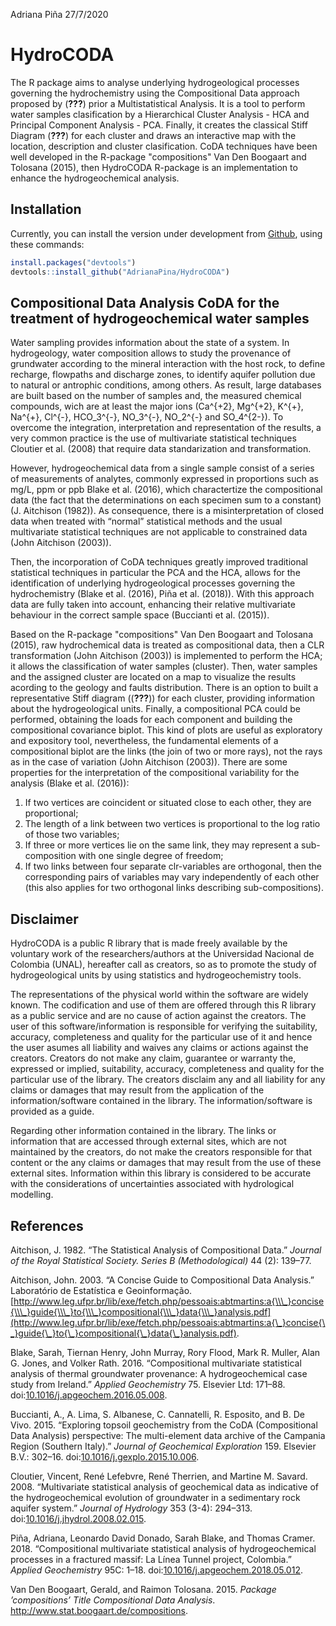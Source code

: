Adriana Piña
27/7/2020





HydroCODA
=========

The R package aims to analyse underlying hydrogeological processes governing the hydrochemistry using the Compositional Data approach proposed by (<span class="citeproc-not-found" data-reference-id="Aitchison1982a">**???**</span>) prior a Multistatistical Analysis. It is a tool to perform water samples clasification by a Hierarchical Cluster Analysis - HCA and Principal Component Analysis - PCA. Finally, it creates the classical Stiff Diagram (<span class="citeproc-not-found" data-reference-id="Stiff1951">**???**</span>) for each cluster and draws an interactive map with the location, description and cluster clasification. CoDA techniques have been well developed in the R-package "compositions" Van Den Boogaart and Tolosana (2015), then HydroCODA R-package is an implementation to enhance the hydrogeochemical analysis.

Installation
------------

Currently, you can install the version under development from [Github](https://github.com/AdrianaPina/HydroCODA), using these commands:

``` r
install.packages("devtools")
devtools::install_github("AdrianaPina/HydroCODA")
```

Compositional Data Analysis CoDA for the treatment of hydrogeochemical water samples
------------------------------------------------------------------------------------

Water sampling provides information about the state of a system. In hydrogeology, water composition allows to study the provenance of grundwater according to the mineral interaction with the host rock, to define recharge, flowpaths and discharge zones, to identify aquifer pollution due to natural or antrophic conditions, among others. As result, large databases are built based on the number of samples and, the measured chemical compounds, wich are at least the major ions (Ca^{+2}, Mg^{+2}, K^{+}, Na^{+}, Cl^{-}, HCO\_3^{-}, NO\_3^{-}, NO\_2^{-} and SO\_4^{2-}). To overcome the integration, interpretation and representation of the results, a very common practice is the use of multivariate statistical techniques Cloutier et al. (2008) that require data standarization and transformation.

However, hydrogeochemical data from a single sample consist of a series of measurements of analytes, commonly expressed in proportions such as mg/L, ppm or ppb Blake et al. (2016), which charactertize the compositional data (the fact that the determinations on each specimen sum to a constant) (J. Aitchison (1982)). As consequence, there is a misinterpretation of closed data when treated with “normal” statistical methods and the usual multivariate statistical techniques are not applicable to constrained data (John Aitchison (2003)).

Then, the incorporation of CoDA techniques greatly improved traditional statistical techniques in particular the PCA and the HCA, allows for the identification of underlying hydrogeological processes governing the hydrochemistry (Blake et al. (2016), Piña et al. (2018)). With this approach data are fully taken into account, enhancing their relative multivariate behaviour in the correct sample space (Buccianti et al. (2015)).

Based on the R-package "compositions" Van Den Boogaart and Tolosana (2015), raw hydrochemical data is treated as compositional data, then a CLR transformation (John Aitchison (2003)) is implemented to perform the HCA; it allows the classification of water samples (cluster). Then, water samples and the assigned cluster are located on a map to visualize the results acording to the geology and faults distribution. There is an option to built a representative Stiff diagram ((<span class="citeproc-not-found" data-reference-id="Stiff1951">**???**</span>)) for each cluster, providing information about the hydrogeological units. Finally, a compositional PCA could be performed, obtaining the loads for each component and building the compositional covariance biplot. This kind of plots are useful as exploratory and expository tool, nevertheless, the fundamental elements of a compositional biplot are the links (the join of two or more rays), not the rays as in the case of variation (John Aitchison (2003)). There are some properties for the interpretation of the compositional variability for the analysis (Blake et al. (2016)):

1.  If two vertices are coincident or situated close to each other, they are proportional;
2.  The length of a link between two vertices is proportional to the log ratio of those two variables;
3.  If three or more vertices lie on the same link, they may represent a sub-composition with one single degree of freedom;
4.  If two links between four separate clr-variables are orthogonal, then the corresponding pairs of variables may vary independently of each other (this also applies for two orthogonal links describing sub-compositions).

Disclaimer
----------

HydroCODA is a public R library that is made freely available by the voluntary work of the researchers/authors at the Universidad Nacional de Colombia (UNAL), hereafter call as creators, so as to promote the study of hydrogeological units by using statistics and hydrogeochemistry tools.

The representations of the physical world within the software are widely known. The codification and use of them are offered through this R library as a public service and are no cause of action against the creators. The user of this software/information is responsible for verifying the suitability, accuracy, completeness and quality for the particular use of it and hence the user asumes all liability and waives any claims or actions against the creators. Creators do not make any claim, guarantee or warranty the, expressed or implied, suitability, accuracy, completeness and quality for the particular use of the library. The creators disclaim any and all liability for any claims or damages that may result from the application of the information/software contained in the library. The information/software is provided as a guide.

Regarding other information contained in the library. The links or information that are accessed through external sites, which are not maintained by the creators, do not make the creators responsible for that content or the any claims or damages that may result from the use of these external sites. Information within this library is considered to be accurate with the considerations of uncertainties associated with hydrological modelling.

References
----------

Aitchison, J. 1982. “The Statistical Analysis of Compositional Data.” *Journal of the Royal Statistical Society. Series B (Methodological)* 44 (2): 139–77.

Aitchison, John. 2003. “A Concise Guide to Compositional Data Analysis.” Laboratório de Estatística e Geoinformação. [http://www.leg.ufpr.br/lib/exe/fetch.php/pessoais:abtmartins:a{\\\_}concise{\\\_}guide{\\\_}to{\\\_}compositional{\\\_}data{\\\_}analysis.pdf](http://www.leg.ufpr.br/lib/exe/fetch.php/pessoais:abtmartins:a{\_}concise{\_}guide{\_}to{\_}compositional{\_}data{\_}analysis.pdf).

Blake, Sarah, Tiernan Henry, John Murray, Rory Flood, Mark R. Muller, Alan G. Jones, and Volker Rath. 2016. “Compositional multivariate statistical analysis of thermal groundwater provenance: A hydrogeochemical case study from Ireland.” *Applied Geochemistry* 75. Elsevier Ltd: 171–88. doi:[10.1016/j.apgeochem.2016.05.008](https://doi.org/10.1016/j.apgeochem.2016.05.008).

Buccianti, A., A. Lima, S. Albanese, C. Cannatelli, R. Esposito, and B. De Vivo. 2015. “Exploring topsoil geochemistry from the CoDA (Compositional Data Analysis) perspective: The multi-element data archive of the Campania Region (Southern Italy).” *Journal of Geochemical Exploration* 159. Elsevier B.V.: 302–16. doi:[10.1016/j.gexplo.2015.10.006](https://doi.org/10.1016/j.gexplo.2015.10.006).

Cloutier, Vincent, René Lefebvre, René Therrien, and Martine M. Savard. 2008. “Multivariate statistical analysis of geochemical data as indicative of the hydrogeochemical evolution of groundwater in a sedimentary rock aquifer system.” *Journal of Hydrology* 353 (3-4): 294–313. doi:[10.1016/j.jhydrol.2008.02.015](https://doi.org/10.1016/j.jhydrol.2008.02.015).

Piña, Adriana, Leonardo David Donado, Sarah Blake, and Thomas Cramer. 2018. “Compositional multivariate statistical analysis of hydrogeochemical processes in a fractured massif: La Línea Tunnel project, Colombia.” *Applied Geochemistry* 95C: 1–18. doi:[10.1016/j.apgeochem.2018.05.012](https://doi.org/10.1016/j.apgeochem.2018.05.012).

Van Den Boogaart, Gerald, and Raimon Tolosana. 2015. *Package ’compositions’ Title Compositional Data Analysis*. <http://www.stat.boogaart.de/compositions>.
